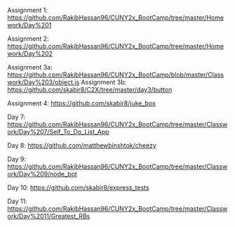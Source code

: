Assignment 1: https://github.com/RakibHassan96/CUNY2x_BootCamp/tree/master/Homework/Day%201

Assignment 2: https://github.com/RakibHassan96/CUNY2x_BootCamp/tree/master/Homework/Day%202

Assignment 3a: https://github.com/RakibHassan96/CUNY2x_BootCamp/blob/master/Classwork/Day%203/object.js
Assignment 3b: https://github.com/skabir8/C2X/tree/master/day3/button

Assignment 4: https://github.com/skabir8/juke_box

Day 7: https://github.com/RakibHassan96/CUNY2x_BootCamp/tree/master/Classwork/Day%207/Self_To_Do_List_App

Day 8: https://github.com/matthewbinshtok/cheezy

Day 9: https://github.com/RakibHassan96/CUNY2x_BootCamp/tree/master/Classwork/Day%209/node_bot

Day 10: https://github.com/skabir8/express_tests

Day 11: https://github.com/RakibHassan96/CUNY2x_BootCamp/tree/master/Classwork/Day%2011/Greatest_RBs
